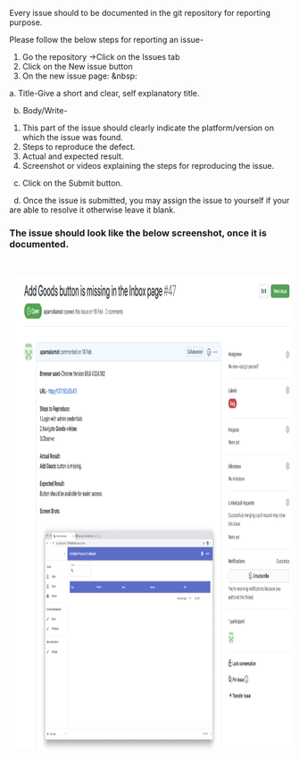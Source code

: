 Every issue should to be documented in the git repository for reporting purpose.

Please follow the below steps for reporting an issue-

1. Go the repository ->Click on the Issues tab
2. Click on the New issue button
3. On the new issue page:
  &nbsp:
  
  a. Title-Give a short and clear, self explanatory title.

  &nbsp;
  b. Body/Write- 

   1. This part of the issue should clearly indicate the platform/version on which the issue was found.
   2. Steps to reproduce the defect.
   3. Actual and expected result.
   4. Screenshot or videos explaining the steps for reproducing the issue.

&nbsp;
  c. Click on the Submit button.

 &nbsp; 
  d. Once the issue is submitted, you may assign the issue to yourself if your are able to resolve it otherwise leave it blank.

     
   ### The issue should look like the below screenshot, once it is documented.
   &nbsp;

   <img src="https://github.com/NutriSafe-DLT/nutrisafe/blob/documentation-cleanup-and-update/assets/images/Issue%20screenshot.png" alt="Issue"
	 title="Issue" width="900" height="850" />

 